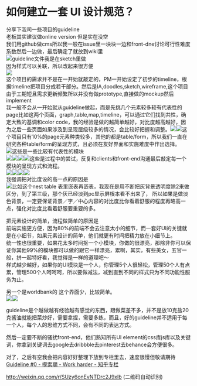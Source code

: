 # 如何建立一套 UI 设计规范？

分享下我司一些项目的guideline  
老板其实建议做online version 但是实在没空  
我们用github做cms所以我一般在issue里一块块一边和front-dne讨论可行性难度系数然后一边做，最后确定了就放到wiki里  
![](https://pic1.zhimg.com/ca0fd47fa96530dd90ce75633e268540_b.jpg)guideline文件我是在sketch里做  
因为样式可以关联，所以改起来很方便  
![](https://pic1.zhimg.com/ea87c39f2c169569e6a7b6dbdbfd7310_b.jpg)  
这个项目的需求并不是在一开始就敲定的，PM一开始设定了初步的timeline，根据timeline把项目分成若干部分。然后是IA,doodles,sketch,wireframe,这个项目由于工期短且需求更新频繁所以并没有做prototype,直接做的mockup然后implement  
我一般不会从一开始就从guideline做起，而是先挑几个元素较多较有代表性的page比如这两个页面，graph,table,map,timeline，可以通过它们找到共性，确定大致的基调和color code，我的经验是做的越简单越好，对比度越高越好，因为之后一些页面如果涉及到呈现层级较多的情况，会比较好把握和调整。![](https://pic1.zhimg.com/f784d2a333eeefa26dbffdb2c7b5f628_b.jpg)![](https://pic4.zhimg.com/add5afa6855dc0080c9f42d0b0be0bdf_b.jpg)这个项目只有10%的page元素种类较多，其他的都是table/form，所以我们一直在研究各种table/form的呈现方式，且必须在友好界面和实施难度中作出选择。  
![](https://pic2.zhimg.com/0c7a79b7023e1fdea9b9b125dd9fea15_b.jpg)这些是一些比较有代表性的模块  
![](https://pic4.zhimg.com/740e4ad475aaa95c75578f03d3a9da5b_b.jpg)![](https://pic1.zhimg.com/7e391227a441cc077d4c6ebbca6a15dc_b.jpg)![](https://pic4.zhimg.com/6f412f4d766afc6c63a1076e05df2e4f_b.jpg)![](https://pic4.zhimg.com/448c74648aa382e7c334d2d6d42a453f_b.jpg)这些是过程中的尝试，反复和clients和front-end沟通最后敲定每一个模块的呈现方式和流程。  
![](https://pic4.zhimg.com/ff78bb3ee2263a109222fe70ea685483_b.jpg)![](https://pic2.zhimg.com/ecc4e1eada5ab39c8e502043a9355425_b.jpg)![](https://pic2.zhimg.com/3fc3060dc669f07c76a2ec28bf0ea825_b.jpg)![](https://pic4.zhimg.com/8e5187cb5107fb4f45093cba0216151f_b.jpg)  
我强调把对比度设的高一点的原因是  
![](https://pic4.zhimg.com/fdd5b0ed980e994e680a3f71d5e2f36f_b.jpg)比如这个nest table 表里嵌表再嵌表，我现在是用不断把灰背景透明度除2来做区分，到了第三级，那个灰已经淡到pc显示屏根本看不出来了， 所以如果是做淡色背景，一定要保证背景／字／中心内容的对比度比你看着舒服的程度再略高一点，强化对比度比看着舒服要重要的多。  

把元素设计的简单，流程做简单的原因是  
前端实施更方便，因为80%的前端不会去注意太小的细节，而一套好UI的关键就是在小细节，如果元素设计的简单，他们就更有时间把精力放在小细节上。  
统一性也很重要，如果花太多时间抠一个小模块，你做的很漂亮，那除非你可以保证你其他99%的模块都可以做的跟它一样漂亮，累啊，其实，有些美女，五官一般，拼一起特好看，我觉得是一样的道理吧～  
样式越少越好，如果你的UI模块是一个人，你管理5个人很轻松，管理50个人有点累，管理500个人呵呵呵，所以要做减法，减到直到不同的样式只为不同功能性服务为止。  

另一个是worldbank的 这个界面少，比较简单。  
![](https://pic2.zhimg.com/64b4c59ad129e23aec9a7e2d5c444801_b.jpg)![](https://pic3.zhimg.com/6fbf0b9d8789d2c92c7e8056566736ea_b.jpg)  

guideline是个越做越有经验越有感觉的东西，跟做菜差不多，并不是放10克盐20克酱油就能把菜炒好，需要拿捏，需要多练，而且，好的guideline并不适用于每一个人，每个人的思维方式不同，会有不同的表达方式。  

然后一定要不断的骚扰front-end，他们熟知所有UI element的css库js库以及关键词，你拿到关键词去google去dribbble去pinterest去behance会方便很多。  

对了，之后有空我会把内容好好整理下放到专栏里去，速度很慢但敬请期待 [Guideline #0 - 摸索期 - Work harder - 知乎专栏](http://zhuanlan.zhihu.com/yukigu1988/20046832)  

[<span>http://</span><span>weixin.qq.com/r/SUzy6on</span><span>EvNTDrc2J9xlb</span><span></span>](http://weixin.qq.com/r/SUzy6onEvNTDrc2J9xlb) (二维码自动识别)